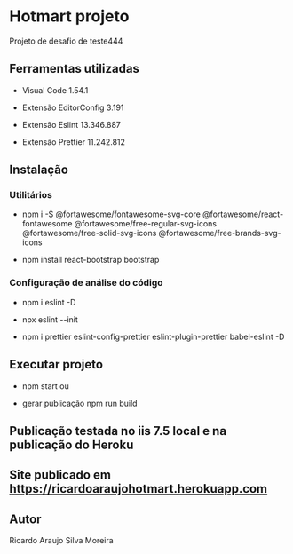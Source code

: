 # Hotmart projeto

Projeto de desafio de teste444

## Ferramentas utilizadas

- Visual Code 1.54.1
 
- Extensão EditorConfig 3.191
 
- Extensão Eslint 13.346.887
 
- Extensão Prettier 11.242.812


## Instalação

### Utilitários 

- npm i -S @fortawesome/fontawesome-svg-core @fortawesome/react-fontawesome @fortawesome/free-regular-svg-icons @fortawesome/free-solid-svg-icons @fortawesome/free-brands-svg-icons

- npm install react-bootstrap bootstrap

### Configuração de análise do código

- npm i eslint -D

- npx eslint --init

- npm i prettier eslint-config-prettier eslint-plugin-prettier babel-eslint -D


## Executar projeto 
- npm start ou 

- gerar publicação npm run build

## Publicação testada no iis 7.5 local e na publicação do Heroku

## Site publicado em https://ricardoaraujohotmart.herokuapp.com

## Autor
Ricardo Araujo Silva Moreira
